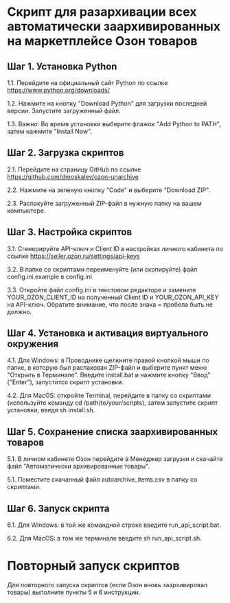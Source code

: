 # Скрипт для разархивации всех автоматически заархивированных на маркетплейсе Озон товаров

## Шаг 1. Установка Python

1.1. Перейдите на официальный сайт Python по ссылке https://www.python.org/downloads/

1.2. Нажмите на кнопку "Download Python" для загрузки последней версии. Запустите загруженный файл.

1.3. Важно: Во время установки выберите флажок "Add Python to PATH", затем нажмите "Install Now".

## Шаг 2. Загрузка скриптов

2.1. Перейдите на страницу GitHub по ссылке https://github.com/dmoskalev/ozon-unarchive

2.2. Нажмите на зеленую кнопку "Code" и выберите "Download ZIP".

2.3. Распакуйте загруженный ZIP-файл в нужную папку на вашем компьютере.

## Шаг 3. Настройка скриптов

3.1. Сгенерируйте API-ключ и Client ID в настройках личного кабинета по ссылке https://seller.ozon.ru/settings/api-keys

3.2. В папке со скриптами переименуйте (или скопируйте) файл config.ini.example в config.ini

3.3. Откройте файл config.ini в текстовом редакторе и замените YOUR_OZON_CLIENT_ID на полученный Client ID и YOUR_OZON_API_KEY на API-ключ. Обратите внимание, что после знака = пробела быть не должно.

## Шаг 4. Установка и активация виртуального окружения

4.1. Для Windows: в Проводнике щелкните правой кнопкой мыши по папке, в которую был распакован ZIP-файл и выберите пункт меню "Открыть в Терминале". Введите install.bat и нажмите кнопку "Ввод" ("Enter"), запустится скрипт установки.

4.2. Для MacOS: откройте Terminal, перейдите в папку со скриптами (используйте команду cd /path/to/your/scripts), затем запустите скрипт установки, введя sh install.sh.

## Шаг 5. Сохранение списка заархивированных товаров

5.1. В личном кабинете Озон перейдите в Менеджер загрузки и скачайте файл "Автоматически архивированные товары".

5.1. Поместите скачанный файл autoarchive_items.csv в папку со скриптами.

## Шаг 6. Запуск скрипта

6.1. Для Windows: в той же командной строке введите run_api_script.bat.

6.2. Для MacOS: в том же терминале введите sh run_api_script.sh.

# Повторный запуск скриптов

Для повторного запуска скриптов (если Озон вновь заархивировал товары) выполните пункты 5 и 6 инструкции.

